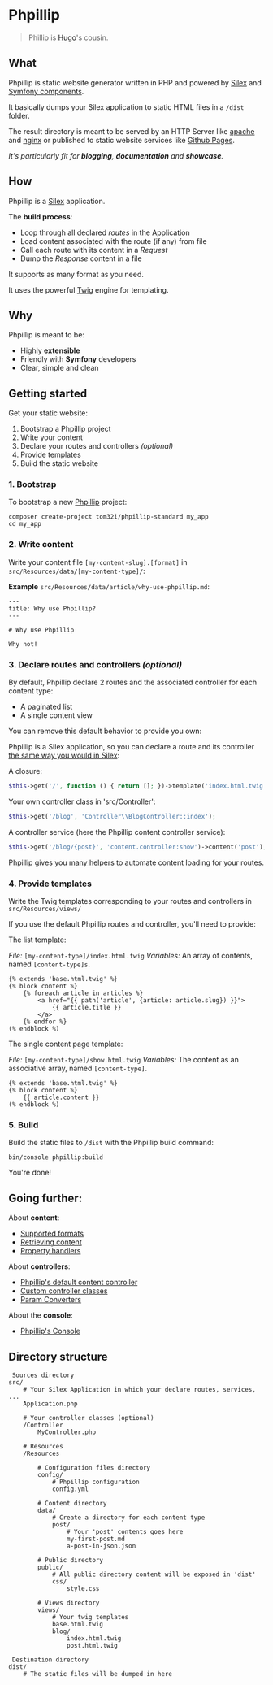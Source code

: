 # Phpillip

> Phillip is [Hugo](https://gohugo.io/)'s cousin.

## What

Phpillip is static website generator written in PHP and powered by [Silex](http://silex.sensiolabs.org/) and [Symfony components](http://symfony.com/doc/current/components/index.html).

It basically dumps your Silex application to static HTML files in a `/dist` folder.

The result directory is meant to be served by an HTTP Server like [apache](http://apache.org) and [nginx](http://www.nginx.com) or published to static website services like [Github Pages](https://pages.github.com/).

*It's particularly fit for __blogging__, __documentation__ and __showcase__.*

## How

Phpillip is a [Silex](http://silex.sensiolabs.org/) application.

The __build process__:
- Loop through all declared _routes_ in the Application
- Load content associated with the route (if any) from file
- Call each route with its content in a _Request_
- Dump the _Response_ content in a file

It supports as many format as you need.

It uses the powerful [Twig](http://twig.sensiolabs.org/) engine for templating.

## Why

Phpillip is meant to be:

- Highly __extensible__
- Friendly with __Symfony__ developers
- Clear, simple and clean

## Getting started

Get your static website:

1. Bootstrap a Phpillip project
2. Write your content
3. Declare your routes and controllers  _(optional)_
4. Provide templates
5. Build the static website

### 1. Bootstrap

To bootstrap a new [Phpillip](https://github.com/Tom32i/phpillip) project:

    composer create-project tom32i/phpillip-standard my_app
    cd my_app

### 2. Write content

Write your content file `[my-content-slug].[format]` in `src/Resources/data/[my-content-type]/`:

__Example__ `src/Resources/data/article/why-use-phpillip.md`:

```
---
title: Why use Phpillip?
---

# Why use Phpillip

Why not!
```

### 3. Declare routes and controllers _(optional)_

By default, Phpillip declare 2 routes and the associated controller for each content type:

- A paginated list
- A single content view

You can remove this default behavior to provide you own:

Phpillip is a Silex application, so you can declare a route and its controller [the same way you would in Silex](http://silex.sensiolabs.org/doc/usage.html#routing):

A closure:

```php
$this->get('/', function () { return []; })->template('index.html.twig');
```

Your own controller class in 'src/Controller':

```php
$this->get('/blog', 'Controller\\BlogController::index');
```

A controller service (here the Phpillip content controller service):

```php
$this->get('/blog/{post}', 'content.controller:show')->content('post');
```

Phpillip gives you [many helpers](doc/controller/helpers.md) to automate content loading for your routes.

### 4. Provide templates

Write the Twig templates corresponding to your routes and controllers in `src/Resources/views/`

If you use the default Phpillip routes and controller, you'll need to provide:

The list template:

_File:_ `[my-content-type]/index.html.twig`
_Variables:_ An array of contents, named `[content-type]s`.

``` twig
{% extends 'base.html.twig' %}
{% block content %}
    {% foreach article in articles %}
        <a href="{{ path('article', {article: article.slug}) }}">
            {{ article.title }}
        </a>
    {% endfor %}
(% endblock %)
```

The single content page template:

_File:_ `[my-content-type]/show.html.twig`
_Variables:_ The content as an associative array, named `[content-type]`.

``` twig
{% extends 'base.html.twig' %}
{% block content %}
    {{ article.content }}
(% endblock %)
```

### 5. Build

Build the static files to `/dist` with the Phpillip build command:

    bin/console phpillip:build

You're done!

## Going further:

About __content__:

- [Supported formats](doc/content/formats.md)
- [Retrieving content](doc/content/retrieving-content.md)
- [Property handlers](doc/content/property-handlers.md)

About __controllers__:

- [Phpillip's default content controller](doc/controller/content.md)
- [Custom controller classes](doc/controller/custom.md)
- [Param Converters](doc/controller/param-converters.md)

About the __console__:

- [Phpillip's Console](doc/console/commands.md)

## Directory structure

```
 Sources directory
src/
    # Your Silex Application in which your declare routes, services, ...
    Application.php

    # Your controller classes (optional)
    /Controller
        MyController.php

    # Resources
    /Resources

        # Configuration files directory
        config/
            # Phpillip configuration
            config.yml

        # Content directory
        data/
            # Create a directory for each content type
            post/
                # Your 'post' contents goes here
                my-first-post.md
                a-post-in-json.json

        # Public directory
        public/
            # All public directory content will be exposed in 'dist'
            css/
                style.css

        # Views directory
        views/
            # Your twig templates
            base.html.twig
            blog/
                index.html.twig
                post.html.twig

 Destination directory
dist/
    # The static files will be dumped in here

```
